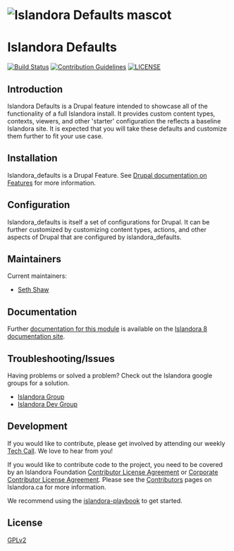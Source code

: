 # ![Islandora Defaults mascot](https://user-images.githubusercontent.com/2371345/67035035-31828c80-f0ef-11e9-8c46-db902caaaa81.png) 
# Islandora Defaults    
[![Build Status](https://github.com/islandora/islandora_defaults/actions/workflows/build-2.x.yml/badge.svg)](https://github.com/Islandora/islandora_defaults/actions)
[![Contribution Guidelines](http://img.shields.io/badge/CONTRIBUTING-Guidelines-blue.svg)](./CONTRIBUTING.md)
[![LICENSE](https://img.shields.io/badge/license-GPLv2-blue.svg?style=flat-square)](./LICENSE)

## Introduction

Islandora Defaults is a Drupal feature intended to showcase all of the functionality of a full Islandora install. It provides custom content types, contexts, viewers, and other 'starter' configuration the reflects a baseline Islandora site. It is expected that you will take these defaults and customize them further to fit your use case. 

## Installation
Islandora_defaults is a Drupal Feature. See [Drupal documentation on Features](https://www.drupal.org/docs/8/modules/features) for more information.

## Configuration
Islandora_defaults is itself a set of configurations for Drupal. It can be further customized by customizing content types, actions, and other aspects of Drupal that are configured by islandora_defaults.

## Maintainers

Current maintainers:

* [Seth Shaw](https://github.com/seth-shaw-unlv)

## Documentation

Further [documentation for this module](https://islandora.github.io/documentation/reference/islandora_defaults_reference/) is available on the [Islandora 8 documentation site](https://islandora.github.io/documentation/).

## Troubleshooting/Issues

Having problems or solved a problem? Check out the Islandora google groups for a solution.

* [Islandora Group](https://groups.google.com/forum/?hl=en&fromgroups#!forum/islandora) 
* [Islandora Dev Group](https://groups.google.com/forum/?hl=en&fromgroups#!forum/islandora-dev)

## Development
If you would like to contribute, please get involved by attending our weekly [Tech Call](https://github.com/Islandora/documentation/wiki). We love to hear from you!

If you would like to contribute code to the project, you need to be covered by an Islandora Foundation [Contributor License Agreement](http://islandora.ca/sites/default/files/islandora_cla.pdf) or [Corporate Contributor License Agreement](http://islandora.ca/sites/default/files/islandora_ccla.pdf). Please see the [Contributors](http://islandora.ca/resources/contributors) pages on Islandora.ca for more information.

We recommend using the [islandora-playbook](https://github.com/Islandora-Devops/islandora-playbook) to get started. 

## License

[GPLv2](http://www.gnu.org/licenses/gpl-2.0.txt)
